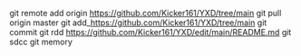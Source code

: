 git remote add origin https://github.com/Kicker161/YXD/tree/main
git pull origin master
git add_https://github.com/Kicker161/YXD/tree/main
git commit
git rdd https://github.com/Kicker161/YXD/edit/main/README.md
git sdcc
git memory 
